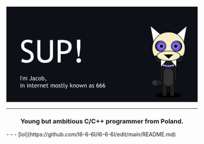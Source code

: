 ![image](https://github.com/I6-6-6I/I6-6-6I/blob/main/Mascot-Waveing-Banner.gif)
- - -
<h3 align = "center">Young but ambitious C/C++ programmer from Poland.</h3>
- - -
[lol](https://github.com/I6-6-6I/I6-6-6I/edit/main/README.md)
